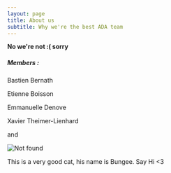 ```yaml
---
layout: page
title: About us
subtitle: Why we're the best ADA team
---
```


**No we're not :( sorry**

##### Members :

Bastien Bernath

Etienne Boisson

Emmanuelle Denove 

Xavier Theimer-Lienhard 

and 

<img src="{{ 'assets/img/bungee2.jpg' | relative_url }}" alt="Not found" />

This is a very good cat, his name is Bungee. Say Hi <3

